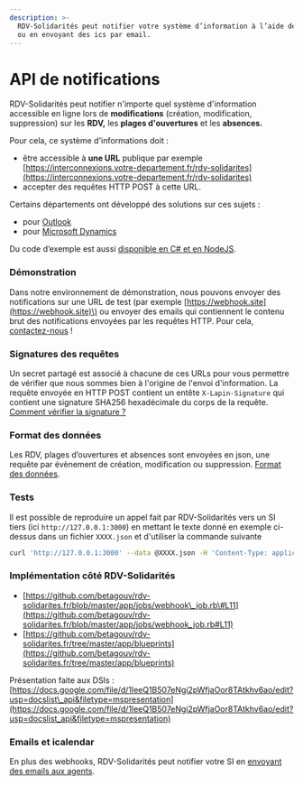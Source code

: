 ```yaml
---
description: >-
  RDV-Solidarités peut notifier votre système d’information à l’aide de webhooks
  ou en envoyant des ics par email.
---
```


# API de notifications

RDV-Solidarités peut notifier n'importe quel système d'information accessible en ligne lors de **modifications** \(création, modification, suppression\) sur les **RDV,** les **plages d'ouvertures** et les **absences.**

Pour cela, ce système d'informations doit :

* être accessible à **une URL** publique par exemple [https://interconnexions.votre-departement.fr/rdv-solidarites](https://interconnexions.votre-departement.fr/rdv-solidarites)
* accepter des requêtes HTTP POST à cette URL.

Certains départements ont développé des solutions sur ces sujets :

* pour [Outlook](outlook.md) 
* pour [Microsoft Dynamics](microsoft-dynamics.md)

Du code d’exemple est aussi [disponible en C\# et en NodeJS](https://github.com/guillett/webhook).

### Démonstration

Dans notre environnement de démonstration, nous pouvons envoyer des notifications sur une URL de test \(par exemple [https://webhook.site](https://webhook.site)\) ou envoyer des emails qui contiennent le contenu brut des notifications envoyées par les requêtes HTTP. Pour cela, [contactez-nous](contact@rdv-solidarites.fr) !

### Signatures des requêtes

Un secret partagé est associé à chacune de ces URLs pour vous permettre de vérifier que nous sommes bien à l'origine de l'envoi d'information. La requête envoyée en HTTP POST contient un entête `X-Lapin-Signature` qui contient une signature SHA256 hexadécimale du corps de la requête.  [Comment vérifier la signature ?](generation-de-signature.md)

### Format des données

Les RDV, plages d’ouvertures et absences sont envoyées en json, une requête par évènement de création, modification ou suppression. [Format des données](format-des-donnees.md).

### Tests

Il est possible de reproduire un appel fait par RDV-Solidarités vers un SI tiers \(ici `http://127.0.0.1:3000`\) en mettant le texte donné en exemple ci-dessus dans un fichier `XXXX.json` et d'utiliser la commande suivante

```bash
curl 'http://127.0.0.1:3000' --data @XXXX.json -H 'Content-Type: application/json; charset=utf-8'
```

### Implémentation côté RDV-Solidarités

* [https://github.com/betagouv/rdv-solidarites.fr/blob/master/app/jobs/webhook\_job.rb\#L11](https://github.com/betagouv/rdv-solidarites.fr/blob/master/app/jobs/webhook_job.rb#L11)
* [https://github.com/betagouv/rdv-solidarites.fr/tree/master/app/blueprints](https://github.com/betagouv/rdv-solidarites.fr/tree/master/app/blueprints)

Présentation faite aux DSIs : [https://docs.google.com/file/d/1leeQ1B507eNgi2pWfjaOor8TAtkhv6ao/edit?usp=docslist\_api&filetype=mspresentation](https://docs.google.com/file/d/1leeQ1B507eNgi2pWfjaOor8TAtkhv6ao/edit?usp=docslist_api&filetype=mspresentation)

### Emails et icalendar

En plus des webhooks, RDV-Solidarités peut notifier votre SI en [envoyant des emails aux agents](zimbra.md).

